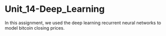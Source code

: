 # Unit_14-Deep_Learning
In this assignment, we used the deep learning recurrent neural networks to model bitcoin closing prices. 
